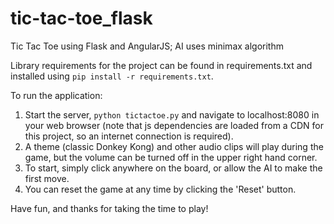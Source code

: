 tic-tac-toe_flask
=================

Tic Tac Toe using Flask and AngularJS; AI uses minimax algorithm

Library requirements for the project can be found in requirements.txt and installed using `pip install -r requirements.txt`.

To run the application:

1. Start the server, `python tictactoe.py` and navigate to localhost:8080 in your web browser (note that js dependencies are loaded from a CDN for this project, so an internet connection is required).
2. A theme (classic Donkey Kong) and other audio clips will play during the game, but the volume can be turned off in the upper right hand corner.
3. To start, simply click anywhere on the board, or allow the AI to make the first move.
4. You can reset the game at any time by clicking the 'Reset' button.

Have fun, and thanks for taking the time to play!
